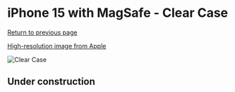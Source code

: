 # iPhone 15  with MagSafe - Clear Case

[Return to previous page](/iphone_15)

[High-resolution image from Apple](https://store.storeimages.cdn-apple.com/8756/as-images.apple.com/is/MT203?wid=4500&hei=4500&fmt=png)

<div style="width: 512px"><img src="/almost_uncompressed/MT203.webp" alt="Clear Case"></div>

## Under construction
